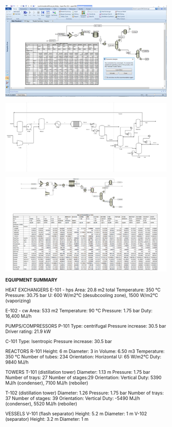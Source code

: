![](Level1simulationconvergedpurge4percent.png)

![](PFD.PNG)

![](ASPENSnapshot.PNG)

**EQUIPMENT SUMMARY**

HEAT EXCHANGERS
E-101 - hps
Area: 20.8 m2 total
Temperature: 350 °C
Pressure: 30.75 bar
U: 600 W/m2°C (desubcooling zone), 1500 W/m2°C (vaporizing)

E-102 - cw
Area: 533 m2
Temperature: 90 °C
Pressure: 1.75 bar
Duty: 16,400 MJ/h


PUMPS/COMPRESSORS
P-101
Type: centrifugal
Pressure increase: 30.5 bar
Driver rating: 21.9 kW

C-101
Type: Isentropic
Pressure increase: 30.5 bar


REACTORS
R-101
Height: 6 m
Diameter: 3 in
Volume: 6.50 m3
Temperature: 350 °C
Number of tubes: 234
Orientation: Horizontal
U: 65 W/m2°C 
Duty: 9840 MJ/h


TOWERS
T-101 (distillation tower)
Diameter: 1.13 m
Pressure: 1.75 bar
Number of trays: 27
Number of stages:29
Orientation: Vertical
Duty: 5390 MJ/h (condenser), 7100 MJ/h (reboiler)

T-102 (distillation tower)
Diameter: 1.26
Pressure: 1.75 bar
Number of trays: 37
Number of stages: 39
Orientation: Vertical
Duty: -5490 MJ/h (condenser), 5520 MJ/h (reboiler)


VESSELS
V-101 (flash separator)
Height: 5.2 m
Diameter: 1 m
V-102 (separator)
Height: 3.2 m
Diameter: 1 m


